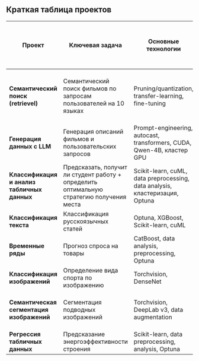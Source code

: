 ## Краткая таблица проектов

| Проект | Ключевая задача | Основные технологии | Результат (метрики на тесте) | Ссылка на модель/данные, что не поместились сюда  |
|-------|------------------|----------------------|------------------------------|-------------------------|
| **Семантический поиск (retrievel)** | Семантический поиск фильмов по запросам пользователей на 10 языках | Pruning/quantization, transfer-learning, fine-tuning | Triplet loss (margin=0.3) = **0.23**. Уменьшение модели на **63%** без потери качества, real-time inference на CPU (int8) | [Kaggle](https://www.kaggle.com/datasets/kehhill/queries) |
| **Генерация данных с LLM** | Генерация описаний фильмов и пользовательских запросов | Prompt-engineering, autocast, transformers, CUDA, Qwen-4B, кластер GPU | **70k** натуральных запросов, **6k** структурированных описаний | – |
| **Классификация и анализ табличных данных** | Предсказать, получит ли студент работу + определить оптимальную стратегию получения места | Scikit-learn, cuML, data preprocessing, data analysis, кластеризация, Optuna | Выявлены топ-параметры и **5 стратегий**, найдена самая успешная | – |
| **Классификация текста** | Классификация русскоязычных статей | Optuna, XGBoost, Scikit-learn, cuML | F1 = **0.86** на логистической регрессии (TF-IDF) | – |
| **Временные ряды** | Прогноз спроса на товары | CatBoost, data analysis, preprocessing, Optuna | RMSE = **0.0233**, MSE = **0.0117**, R² = **0.9995** (CatBoost) | – |
| **Классификация изображений** | Определение вида спорта по изображению | Torchvision, DenseNet | F1-score = **0.8623** | [Google Drive](https://drive.google.com/file/d/1z9X221ryPWBVLtThGKzyDy0c2mZ_C_nb/view?usp=drive_link) |
| **Семантическая сегментация изображений** | Сегментация подводных изображений | Torchvision, DeepLab v3, data augmentation | mIoU = **0.6813**, Dice = **0.8425**, PA = **0.8425**, mPA = **0.7443** (DeepLab v3 fine-tune) | [Google Drive](https://drive.google.com/file/d/170qd7ajPYatU8iOCPCDvxtt3hFb7cNFL/view?usp=drive_link) |
| **Регрессия табличных данных** | Предсказание энергоэффективности строения | Scikit-learn, data preprocessing, analysis, Optuna | MAE = **0.25**, R² = **0.9984** (LightGBM) | – |
